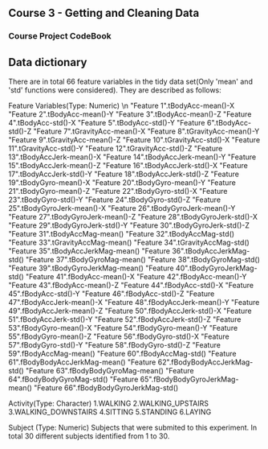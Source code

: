 ## Course 3 - Getting and Cleaning Data

### Course Project CodeBook

## Data dictionary

There are in total 66 feature variables in the tidy data set(Only 'mean' and 'std' functions were considered). They are described as follows:

Feature Variables(Type: Numeric) \n
	"Feature 1".tBodyAcc-mean()-X
	"Feature 2".tBodyAcc-mean()-Y
	"Feature 3".tBodyAcc-mean()-Z
	"Feature 4".tBodyAcc-std()-X
	"Feature 5".tBodyAcc-std()-Y
	"Feature 6".tBodyAcc-std()-Z
	"Feature 7".tGravityAcc-mean()-X
	"Feature 8".tGravityAcc-mean()-Y
	"Feature 9".tGravityAcc-mean()-Z
	"Feature 10".tGravityAcc-std()-X
	"Feature 11".tGravityAcc-std()-Y
	"Feature 12".tGravityAcc-std()-Z
	"Feature 13".tBodyAccJerk-mean()-X
	"Feature 14".tBodyAccJerk-mean()-Y
	"Feature 15".tBodyAccJerk-mean()-Z
	"Feature 16".tBodyAccJerk-std()-X
	"Feature 17".tBodyAccJerk-std()-Y
	"Feature 18".tBodyAccJerk-std()-Z
	"Feature 19".tBodyGyro-mean()-X
	"Feature 20".tBodyGyro-mean()-Y
	"Feature 21".tBodyGyro-mean()-Z
	"Feature 22".tBodyGyro-std()-X
	"Feature 23".tBodyGyro-std()-Y
	"Feature 24".tBodyGyro-std()-Z
	"Feature 25".tBodyGyroJerk-mean()-X
	"Feature 26".tBodyGyroJerk-mean()-Y
	"Feature 27".tBodyGyroJerk-mean()-Z
	"Feature 28".tBodyGyroJerk-std()-X
	"Feature 29".tBodyGyroJerk-std()-Y
	"Feature 30".tBodyGyroJerk-std()-Z
	"Feature 31".tBodyAccMag-mean()
	"Feature 32".tBodyAccMag-std()
	"Feature 33".tGravityAccMag-mean()
	"Feature 34".tGravityAccMag-std()
	"Feature 35".tBodyAccJerkMag-mean()
	"Feature 36".tBodyAccJerkMag-std()
	"Feature 37".tBodyGyroMag-mean()
	"Feature 38".tBodyGyroMag-std()
	"Feature 39".tBodyGyroJerkMag-mean()
	"Feature 40".tBodyGyroJerkMag-std()
	"Feature 41".fBodyAcc-mean()-X
	"Feature 42".fBodyAcc-mean()-Y
	"Feature 43".fBodyAcc-mean()-Z
	"Feature 44".fBodyAcc-std()-X
	"Feature 45".fBodyAcc-std()-Y
	"Feature 46".fBodyAcc-std()-Z
	"Feature 47".fBodyAccJerk-mean()-X
	"Feature 48".fBodyAccJerk-mean()-Y
	"Feature 49".fBodyAccJerk-mean()-Z
	"Feature 50".fBodyAccJerk-std()-X
	"Feature 51".fBodyAccJerk-std()-Y
	"Feature 52".fBodyAccJerk-std()-Z
	"Feature 53".fBodyGyro-mean()-X
	"Feature 54".fBodyGyro-mean()-Y
	"Feature 55".fBodyGyro-mean()-Z
	"Feature 56".fBodyGyro-std()-X
	"Feature 57".fBodyGyro-std()-Y
	"Feature 58".fBodyGyro-std()-Z
	"Feature 59".fBodyAccMag-mean()
	"Feature 60".fBodyAccMag-std()
	"Feature 61".fBodyBodyAccJerkMag-mean()
	"Feature 62".fBodyBodyAccJerkMag-std()
	"Feature 63".fBodyBodyGyroMag-mean()
	"Feature 64".fBodyBodyGyroMag-std()
	"Feature 65".fBodyBodyGyroJerkMag-mean()
	"Feature 66".fBodyBodyGyroJerkMag-std()
	
Activity(Type: Character)
	1.WALKING
	2.WALKING_UPSTAIRS
	3.WALKING_DOWNSTAIRS
	4.SITTING
	5.STANDING
	6.LAYING

Subject (Type: Numeric)
	Subjects that were submited to this experiment. In total 30 different subjects identified from 1 to 30.
